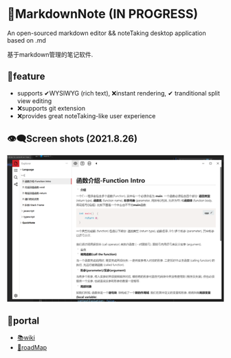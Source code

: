 # 📕MarkdownNote (IN PROGRESS)
An open-sourced markdown editor && noteTaking desktop application based on .md

基于markdown管理的笔记软件.

## 💖feature
* supports ✔WYSIWYG (rich text), ❌instant rendering, ✔ tranditional split view editing
* ❌supports git extension
* ❌provides great noteTaking-like user experience

## 👁‍🗨Screen shots (2021.8.26)
![screenshot](./doc/assets/2021.8.26.png)

## 🚪portal
- [📚wiki](https://github.com/Bistard/MarkdownNote/wiki)
- [🚕roadMap](https://github.com/Bistard/MarkdownNote/wiki/RoadMap)
